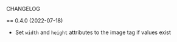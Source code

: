 CHANGELOG

== 0.4.0 (2022-07-18)

- Set `width` and `height` attributes to the image tag if values exist
